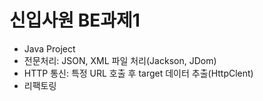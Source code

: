 # 신입사원 BE과제1
- Java Project
- 전문처리: JSON, XML 파일 처리(Jackson, JDom)
- HTTP 통신: 특정 URL 호출 후 target 데이터 추출(HttpClent)
- 리팩토링
